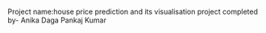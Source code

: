 Project name:house price prediction and its visualisation project 
completed by-
Anika Daga
Pankaj Kumar